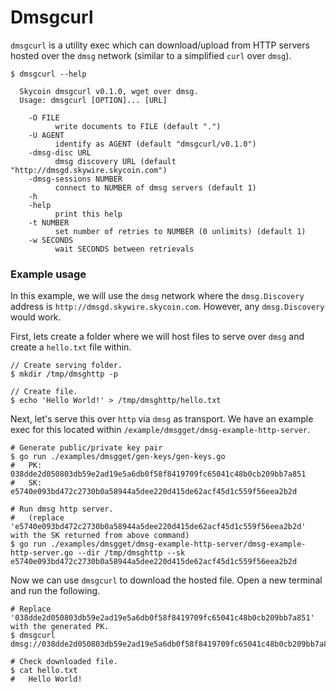 # Dmsgcurl

`dmsgcurl` is a utility exec which can download/upload from HTTP servers hosted over the `dmsg` network (similar to a simplified `curl` over `dmsg`).

```
$ dmsgcurl --help

  Skycoin dmsgcurl v0.1.0, wget over dmsg.
  Usage: dmsgcurl [OPTION]... [URL]
  
    -O FILE
          write documents to FILE (default ".")
    -U AGENT
          identify as AGENT (default "dmsgcurl/v0.1.0")
    -dmsg-disc URL
          dmsg discovery URL (default "http://dmsgd.skywire.skycoin.com")
    -dmsg-sessions NUMBER
          connect to NUMBER of dmsg servers (default 1)
    -h    
    -help
          print this help
    -t NUMBER
          set number of retries to NUMBER (0 unlimits) (default 1)
    -w SECONDS
          wait SECONDS between retrievals
```

### Example usage

In this example, we will use the `dmsg` network where the `dmsg.Discovery` address is `http://dmsgd.skywire.skycoin.com`. However, any `dmsg.Discovery` would work.

First, lets create a folder where we will host files to serve over `dmsg` and create a `hello.txt` file within.

```shell script
// Create serving folder.
$ mkdir /tmp/dmsghttp -p

// Create file.
$ echo 'Hello World!' > /tmp/dmsghttp/hello.txt
```

Next, let's serve this over `http` via `dmsg` as transport. We have an example exec for this located within `/example/dmsgget/dmsg-example-http-server`.

```shell script
# Generate public/private key pair
$ go run ./examples/dmsgget/gen-keys/gen-keys.go
#   PK: 038dde2d050803db59e2ad19e5a6db0f58f8419709fc65041c48b0cb209bb7a851
#   SK: e5740e093bd472c2730b0a58944a5dee220d415de62acf45d1c559f56eea2b2d

# Run dmsg http server.
#   (replace 'e5740e093bd472c2730b0a58944a5dee220d415de62acf45d1c559f56eea2b2d' with the SK returned from above command)
$ go run ./examples/dmsgget/dmsg-example-http-server/dmsg-example-http-server.go --dir /tmp/dmsghttp --sk e5740e093bd472c2730b0a58944a5dee220d415de62acf45d1c559f56eea2b2d
```

Now we can use `dmsgcurl` to download the hosted file. Open a new terminal and run the following.

```shell script
# Replace '038dde2d050803db59e2ad19e5a6db0f58f8419709fc65041c48b0cb209bb7a851' with the generated PK.
$ dmsgcurl dmsg://038dde2d050803db59e2ad19e5a6db0f58f8419709fc65041c48b0cb209bb7a851:80/hello.txt

# Check downloaded file.
$ cat hello.txt
#   Hello World!
```

